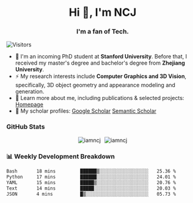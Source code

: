 <h1 align="center">Hi 👋, I'm NCJ</h1>
<h3 align="center">I'm a fan of Tech.</h3>

![Visitors](https://visitor-badge.laobi.icu/badge?page_id=iamNCJ)

- 🌱 I'm an incoming PhD student at **Stanford University**. Before that, I received my master's degree and bachelor's degree from **Zhejiang University**.
- ⚡ My research interests include **Computer Graphics and 3D Vision**, specifically, 3D object geometry and appearance modeling and generation.
- 🚀 Learn more about me, including publications & selected projects: [Homepage](https://www.chong-zeng.com)
- 📖 My scholar profiles: [Google Scholar](https://scholar.google.com/citations?user=4dID7zIAAAAJ) [Semantic Scholar](https://www.semanticscholar.org/author/Chong-Zeng/2223946708)

</p>

<h3 align="left">GitHub Stats</h3>

<div style="display: flex; gap: 10px; justify-content: center; align-items: center;">
  <img src="https://github-readme-stats.vercel.app/api?username=iamncj&show_icons=true&locale=en" alt="iamncj" />
  <img src="https://github-readme-streak-stats-omega-eight.vercel.app/?user=iamncj&card_width=467" alt="iamncj" />
</div>

<h3 align="left">📊 Weekly Development Breakdown</h3>

<!--START_SECTION:waka-->

```txt
Bash       18 mins         ██████▒░░░░░░░░░░░░░░░░░░   25.36 %
Python     17 mins         ██████░░░░░░░░░░░░░░░░░░░   24.01 %
YAML       15 mins         █████▒░░░░░░░░░░░░░░░░░░░   20.76 %
Text       14 mins         █████░░░░░░░░░░░░░░░░░░░░   20.03 %
JSON       4 mins          █▒░░░░░░░░░░░░░░░░░░░░░░░   05.73 %
```

<!--END_SECTION:waka-->
